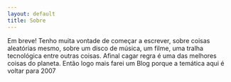 ```yaml
---
layout: default
title: Sobre
---
```

Em breve!
  Tenho muita vontade de começar a escrever, sobre coisas aleatórias mesmo, sobre um disco de música, um
    filme, uma tralha tecnológica entre outras coisas.
Afinal cagar regra é uma das melhores coisas do planeta.
Então logo mais farei um Blog porque a temática aqui é voltar para 2007
  
